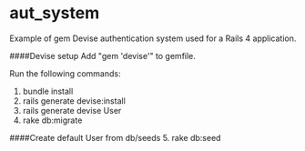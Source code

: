 aut_system
==========

Example of gem Devise authentication system used for a Rails 4 application.

####Devise setup
Add "gem 'devise'" to gemfile.

Run the following commands:  
1. bundle install    
2. rails generate devise:install  
3. rails generate devise User  
4. rake db:migrate  

####Create default User from db/seeds
5. rake db:seed
